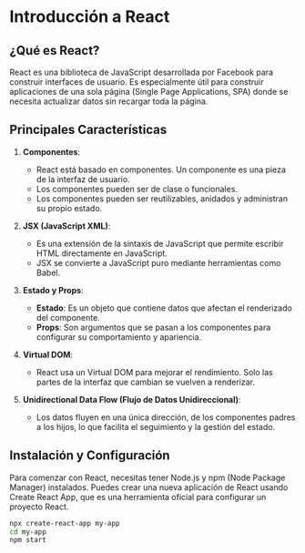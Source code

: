 # Introducción a React

## ¿Qué es React?

React es una biblioteca de JavaScript desarrollada por Facebook para construir interfaces de usuario. Es especialmente útil para construir aplicaciones de una sola página (Single Page Applications, SPA) donde se necesita actualizar datos sin recargar toda la página.

## Principales Características

1. **Componentes**:
   - React está basado en componentes. Un componente es una pieza de la interfaz de usuario.
   - Los componentes pueden ser de clase o funcionales.
   - Los componentes pueden ser reutilizables, anidados y administran su propio estado.

2. **JSX (JavaScript XML)**:
   - Es una extensión de la sintaxis de JavaScript que permite escribir HTML directamente en JavaScript.
   - JSX se convierte a JavaScript puro mediante herramientas como Babel.

3. **Estado y Props**:
   - **Estado**: Es un objeto que contiene datos que afectan el renderizado del componente.
   - **Props**: Son argumentos que se pasan a los componentes para configurar su comportamiento y apariencia.

4. **Virtual DOM**:
   - React usa un Virtual DOM para mejorar el rendimiento. Solo las partes de la interfaz que cambian se vuelven a renderizar.

5. **Unidirectional Data Flow (Flujo de Datos Unidireccional)**:
   - Los datos fluyen en una única dirección, de los componentes padres a los hijos, lo que facilita el seguimiento y la gestión del estado.

## Instalación y Configuración

Para comenzar con React, necesitas tener Node.js y npm (Node Package Manager) instalados. Puedes crear una nueva aplicación de React usando Create React App, que es una herramienta oficial para configurar un proyecto React.

```bash
npx create-react-app my-app
cd my-app
npm start